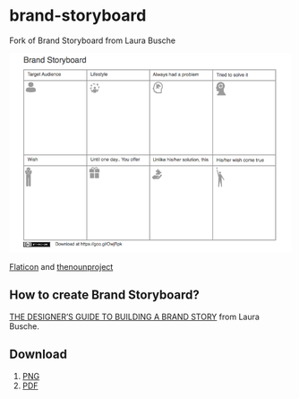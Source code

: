 # brand-storyboard
Fork of Brand Storyboard from  Laura Busche

![Brand Storyboard](https://github.com/anilkk/brand-storyboard/raw/master/brand%20storyborad.png "Brand Storyboard")

[Flaticon](http://www.flaticon.com/)  and [thenounproject](https://thenounproject.com)

## How to create Brand Storyboard?
[THE DESIGNER’S GUIDE TO BUILDING A BRAND STORY](https://www.invisionapp.com/blog/the-designers-guide-to-building-a-brand-story/) from 
Laura Busche.
## Download
1. [PNG](https://github.com/anilkk/brand-storyboard/raw/master/brand%20storyborad.png)
2. [PDF](https://github.com/anilkk/brand-storyboard/raw/master/brand%20storyborad.pdf) 
